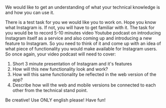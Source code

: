 We would like to get an understanding of what your technical knowledge is and how you can use it.

There is a test task for you we would like you to work on. Hope you know what Instagram is.
If not, you will have to get familiar with it. The task for you would be to record 5-10 minutes video Youtube podcast on introducing Instagram itself as a service and also coming up and introducing a new feature to Instagram. So you need to think of it and come up with an idea of what piece of functionality you would make available for Instagram users. So once again, your video podcast will need to cover:

1. Short 3 minute presentation of Instagram and it's features
2. How will this new functionality look and work?
3. How will this same functionality be reflected in the web version of the app?
4. Describe how will the web and mobile versions be connected to each other from the technical stand point.

Be creative! Use ONLY english please! Have fun!
